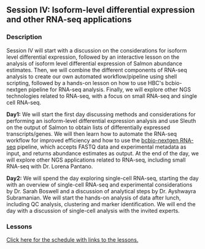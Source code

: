 ## Session IV: Isoform-level differential expression and other RNA-seq applications

### Description

Session IV will start with a discussion on the considerations for isoform level differential expression, followed by an interactive lesson on the analysis of isoform level differential expression of Salmon abundance estimates. Then, we will combine the different components of RNA-seq analysis to create our own automated workflow/pipeline using shell scripting, followed by a hands-on lesson on how to use HBC's bcbio-nextgen pipeline for RNA-seq analysis. Finally, we will explore other NGS technologies related to RNA-seq, with a focus on small RNA-seq and single cell RNA-seq.

**Day1:** We will start the first day discussing methods and considerations for performing an isoform-level differential expression analysis and use Sleuth on the output of Salmon to obtain lists of differentially expressed transcripts/genes. We will then learn how to automate the RNA-seq workflow for improved efficiency and how to use the [bcbio-nextgen RNA-seq](https://bcbio-nextgen.readthedocs.io/en/latest/index.html) pipeline, which accepts FASTQ data and experimental metadata as input, and returns abundance estimates as output. At the end of the day, we will explore other NGS applications related to RNA-seq, including small RNA-seq with Dr. Lorena Pantano. 

**Day2:** We will spend the day exploring single-cell RNA-seq, starting the day with an overview of single-cell RNA-seq and experimental considerations by Dr. Sarah Boswell and a discussion of analytical steps by Dr. Ayshwayra Subramanian. We will start the hands-on analysis of data after lunch, including QC analysis, clustering and marker identification. We will end the day with a discussion of single-cell analysis with the invited experts.    

### Lessons
[Click here for the schedule with links to the lessons.](schedule)

